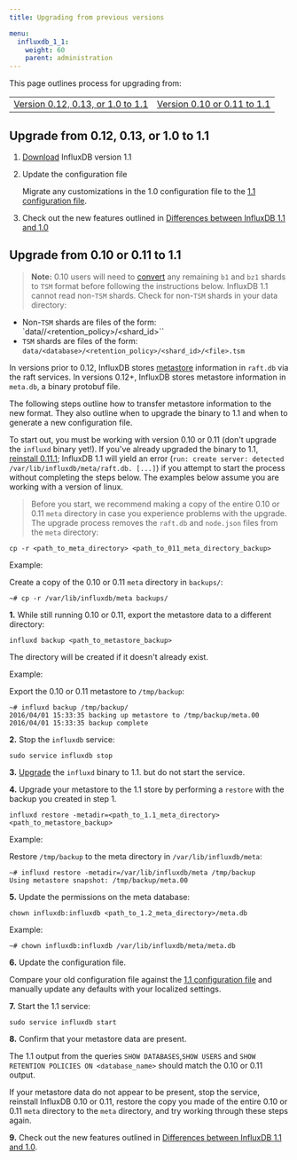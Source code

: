 ```yaml
---
title: Upgrading from previous versions

menu:
  influxdb_1_1:
    weight: 60
    parent: administration
---
```



This page outlines process for upgrading from:

<table style="width:100%">
  <tr>
    <td><a href="#upgrade-from-0-12-0-13-or-1-0-to-1-1">Version 0.12, 0.13, or 1.0 to 1.1</a></td>
    <td><a href="#upgrade-from-0-10-or-0-11-to-1-1">Version 0.10 or 0.11 to 1.1</a></td>
  </tr>
</table>

## Upgrade from 0.12, 0.13, or 1.0 to 1.1

1. [Download](https://influxdata.com/downloads/#influxdb) InfluxDB version
1.1

2. Update the configuration file

    Migrate any customizations in the 1.0 configuration file to the [1.1 configuration file](/influxdb/v1.1/administration/config/).

3. Check out the new features outlined in
[Differences between InfluxDB 1.1 and 1.0](/influxdb/v1.1/administration/differences/)

## Upgrade from 0.10 or 0.11 to 1.1

> **Note:** 0.10 users will need to
[convert](/influxdb/v0.10/administration/upgrading/#convert-b1-and-bz1-shards-to-tsm1)
any remaining `b1` and `bz1` shards to `TSM` format before following the
instructions below.
InfluxDB 1.1 cannot read non-`TSM` shards.
Check for non-`TSM` shards in your data directory:
>
* Non-`TSM` shards are files of the form: `data/<database>/<retention_policy>/<shard_id>``
* `TSM` shards are files of the form: `data/<database>/<retention_policy>/<shard_id>/<file>.tsm`

In versions prior to 0.12, InfluxDB stores
[metastore](/influxdb/v1.1/concepts/glossary/#metastore) information in
`raft.db` via the raft services.
In versions 0.12+, InfluxDB stores metastore information in `meta.db`, a binary
protobuf file.

The following steps outline how to transfer metastore information to the new
format.
They also outline when to upgrade the binary to 1.1 and when to generate a
new configuration file.

To start out, you must be working with version 0.10 or 0.11 (don't upgrade the
`influxd` binary yet!).
If you've already upgraded the binary to 1.1, [reinstall 0.11.1](/influxdb/v0.12/administration/upgrading/#urls-for-influxdb-0-11);
InfluxDB 1.1 will yield an error
(`run: create server: detected /var/lib/influxdb/meta/raft.db. [...]`) if you
attempt to start the process without completing the steps below.
The examples below assume you are working with a version of linux.

> Before you start, we recommend making a copy of the entire 0.10 or 0.11 `meta`
directory in case you experience problems with the upgrade. The upgrade process
removes the `raft.db` and `node.json` files from the `meta` directory:
>
```
cp -r <path_to_meta_directory> <path_to_011_meta_directory_backup>
```
>
Example:
>
Create a copy of the 0.10 or 0.11 `meta` directory in `backups/`:
```
~# cp -r /var/lib/influxdb/meta backups/
```

**1.** While still running 0.10 or 0.11, export the metastore data to a different
directory:

```
influxd backup <path_to_metastore_backup>
```

The directory will be created if it doesn't already exist.

Example:

Export the 0.10 or 0.11 metastore to `/tmp/backup`:
```
~# influxd backup /tmp/backup/
2016/04/01 15:33:35 backing up metastore to /tmp/backup/meta.00
2016/04/01 15:33:35 backup complete
```

**2.** Stop the `influxdb` service:

```
sudo service influxdb stop
```

**3.** [Upgrade](https://influxdata.com/downloads/#influxdb) the `influxd`
binary to 1.1. but do not start the service.

**4.** Upgrade your metastore to the 1.1 store by performing a `restore` with
the backup you created in step 1.

```
influxd restore -metadir=<path_to_1.1_meta_directory> <path_to_metastore_backup>
```

Example:

Restore `/tmp/backup` to the meta directory in `/var/lib/influxdb/meta`:
```
~# influxd restore -metadir=/var/lib/influxdb/meta /tmp/backup
Using metastore snapshot: /tmp/backup/meta.00
```

**5.** Update the permissions on the meta database:

```
chown influxdb:influxdb <path_to_1.2_meta_directory>/meta.db
```

Example:

```
~# chown influxdb:influxdb /var/lib/influxdb/meta/meta.db
```

**6.** Update the configuration file.

Compare your old configuration file against the [1.1 configuration file](/influxdb/v1.1/administration/config/)
and manually update any defaults with your localized settings.

**7.** Start the 1.1 service:

```
sudo service influxdb start
```

**8.** Confirm that your metastore data are present.

The 1.1 output from the queries `SHOW DATABASES`,`SHOW USERS` and
`SHOW RETENTION POLICIES ON <database_name>` should match the 0.10 or 0.11
output.

If your metastore data do not appear to be present, stop the service, reinstall
InfluxDB 0.10 or 0.11, restore the copy you made of the entire 0.10 or 0.11 `meta` directory to
the `meta` directory, and try working through these steps again.

**9.** Check out the new features outlined in
[Differences between InfluxDB 1.1 and 1.0](/influxdb/v1.1/administration/differences/).
